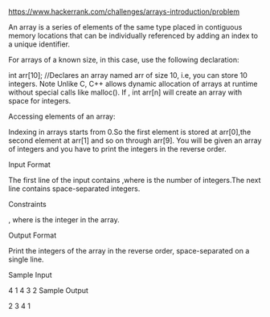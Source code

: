 https://www.hackerrank.com/challenges/arrays-introduction/problem


An array is a series of elements of the same type placed in contiguous memory locations that can be individually referenced by adding an index to a unique identifier.

For arrays of a known size,  in this case, use the following declaration:

int arr[10]; //Declares an array named arr of size 10, i.e, you can 
store 10 integers.
Note Unlike C, C++ allows dynamic allocation of arrays at runtime without special calls like malloc(). If , int arr[n] will create an array with space for  integers.

Accessing elements of an array:

Indexing in arrays starts from 0.So the first element is stored at 
arr[0],the second element at arr[1] and so on through arr[9].
You will be given an array of  integers and you have to print the integers in the reverse order.

Input Format

The first line of the input contains ,where  is the number of integers.The next line contains  space-separated integers.

Constraints


, where  is the  integer in the array.

Output Format

Print the  integers of the array in the reverse order, space-separated on a single line.

Sample Input

4
1 4 3 2
Sample Output

2 3 4 1